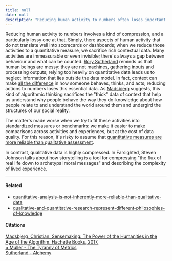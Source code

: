 ```yaml
---
title: null
date: null
description: "Reducing human activity to numbers often loses important context and rich qualitative data, showing that quantitative measures alone can't fully capture complex human behavior and experiences."
---
```


Reducing human activity to numbers involves a kind of compression, and a particularly lossy one at that. Simply, there aspects of human activity that do not translate well into scorecards or dashboards; when we reduce those activities to a quantitative measure, we sacrifice rich contextual data. Many activities are immeasurable or even invisible; there's always a gap between behaviour and what can be counted. [Rory Sutherland](https://publish.obsidian.md/mobydiction/Sutherland+-+Alchemy) reminds us that human beings are messy: they are not machines, gathering inputs and processing outputs; relying too heavily on quantitative data leads us to neglect information that lies outside the data model. In fact, context can make [ all the difference]() in how someone behaves, thinks, and acts; reducing actions to numbers loses this essential data. As [ Madsbjerg]() suggests, this kind of algorithmic thinking sacrifices the "thick" data of context that help us understand why people behave the way they do-knowledge about how people relate to and understand the world around them and undergird the structures of our social reality.

The matter's made worse when we try to fit these activities into standardized measures or benchmarks: we make it easier to make comparisons across activities and experiences, but at the cost of data quality. For this reason, it's risky to assume that [ quantitative measures are more reliable than qualitative assessment]().

In contrast, qualitative data is highly compressed. In Farsighted, Steven Johnson talks about how storytelling is a tool for compressing "the flux of real life down to archetypal moral messages" and describing the complexity of lived experience.

---

#### Related

- [quantitative-analysis-is-not-inherently-more-reliable-than-qualitative-data]()
- [qualitative-and-quantitative-research-represent-different-philosophies-of-knowledge]()

#### Citations

[Madsbjerg, Christian. Sensemaking: The Power of the Humanities in the Age of the Algorithm. Hachette Books, 2017.](https://publish.obsidian.md/mobydiction/notes/%E2%89%88+Madsbjerg+-+Sensemaking)  
[≈ Muller - The Tyranny of Metrics](https://publish.obsidian.md/mobydiction/notes/%E2%89%88+Muller+-+The+Tyranny+of+Metrics)  
[Sutherland - Alchemy](https://publish.obsidian.md/mobydiction/Sutherland+-+Alchemy)

